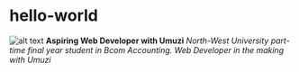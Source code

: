 # hello-world
![alt text](https://scontent-jnb1-1.xx.fbcdn.net/v/t1.6435-9/177333599_2859529971031669_3680947911545573536_n.jpg?_nc_cat=107&ccb=1-5&_nc_sid=09cbfe&_nc_eui2=AeFuzO1o-m7HggFIkSDPxWK_1iUqapFLlBHWJSpqkUuUEUDAmacBa43BxX3PRfHq9ppnEr92JEHfgWGJ6_jqkQdi&_nc_ohc=WfWIAxXGkJEAX_zFsfA&_nc_ht=scontent-jnb1-1.xx&oh=00_AT_Ammcynqhu4sv45A9Q2xTGR2nY_ODLvTaB1NjGwWWnbg&oe=624E1410)
**Aspiring Web Developer with Umuzi**
*North-West University part-time final year student in Bcom Accounting. 
Web Developer in the making with Umuzi*
